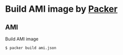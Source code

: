 # Build AMI image by [Packer](http://www.packer.io/)

## AMI

Build AMI image
```
$ packer build ami.json
```
